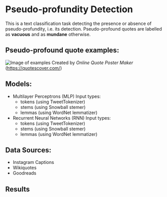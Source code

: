 # Pseudo-profundity Detection

This is a text classification task detecting the presence or absence of pseudo-profundity, i.e. its detection. Pseudo-profound quotes are labelled as **vacuous** and as **mundane** otherwise.

## Pseudo-profound quote examples:

![Image of examples](https://raw.githubusercontent.com/jerrychihchun/pseudo-profunidity/master/figures/quotes.png)
Created by *Online Quote Poster Maker* (https://quotescover.com/) 

## Models:
- Multilayer Perceptrons (MLP)
  Input types:
  - tokens (using TweetTokenizer)
  - stems (using Snowball stemer)
  - lemmas (using WordNet lemmatizer)
- Recurrent Neural Networks (RNN)
  Input types:
  - tokens (using TweetTokenizer)
  - stems (using Snowball stemer)
  - lemmas (using WordNet lemmatizer)
  
## Data Sources:
- Instagram Captions
- Wikiquotes
- Goodreads

## Results

